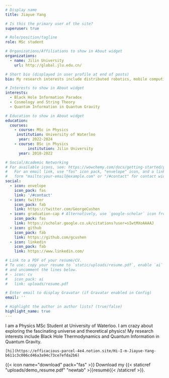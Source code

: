 ```yaml
---
# Display name
title: Jiayue Yang

# Is this the primary user of the site?
superuser: true

# Role/position/tagline
role: MSc student

# Organizations/Affiliations to show in About widget
organizations:
  - name: Jilin University
    url: http://global.jlu.edu.cn/

# Short bio (displayed in user profile at end of posts)
bio: My research interests include distributed robotics, mobile computing and programmable matter.

# Interests to show in About widget
interests:
  - Black Hole Information Paradox
  - Cosmology and String Theory
  - Quantum Information in Quantum Gravity

# Education to show in About widget
education:
  courses:
    - course: MSc in Physics
     institution: University of Waterloo
      year: 2022-2024
    - course: BSc in Physics
          institution: Jilin University
      year: 2018-2022

# Social/Academic Networking
# For available icons, see: https://wowchemy.com/docs/getting-started/page-builder/#icons
#   For an email link, use "fas" icon pack, "envelope" icon, and a link in the
#   form "mailto:your-email@example.com" or "/#contact" for contact widget.
social:
  - icon: envelope
    icon_pack: fas
    link: '/#contact'
  - icon: twitter
    icon_pack: fab
    link: https://twitter.com/GeorgeCushen
  - icon: graduation-cap # Alternatively, use `google-scholar` icon from `ai` icon pack
    icon_pack: fas
    link: https://scholar.google.co.uk/citations?user=sIwtMXoAAAAJ
  - icon: github
    icon_pack: fab
    link: https://github.com/gcushen
  - icon: linkedin
    icon_pack: fab
    link: https://www.linkedin.com/

# Link to a PDF of your resume/CV.
# To use: copy your resume to `static/uploads/resume.pdf`, enable `ai` icons in `params.toml`,
# and uncomment the lines below.
# - icon: cv
#   icon_pack: ai
#   link: uploads/resume.pdf

# Enter email to display Gravatar (if Gravatar enabled in Config)
email: ''

# Highlight the author in author lists? (true/false)
highlight_name: true
---
```


I am a Physics MSc Student at University of Waterloo.  I am crazy about exploring the fascinating universe and theoretical physics! My research interests include Black Hole Thermodynamics and Quantum Information in Quantum Gravity. 


    [hi](https://efficacious-parcel-4e4.notion.site/Hi-I-m-Jiayue-Yang-b611c3c006cd46a3a94c73ce7efda2b6)

{{< icon name="download" pack="fas" >}} Download my {{< staticref "uploads/demo_resume.pdf" "newtab" >}}resumé{{< /staticref >}}.
